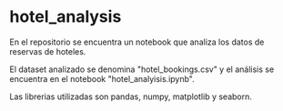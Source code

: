 # hotel_analysis
En el repositorio se encuentra un notebook que analiza los datos de reservas de hoteles. 

El dataset analizado se denomina "hotel_bookings.csv" y el análisis se encuentra en el notebook "hotel_analyisis.ipynb". 

Las librerias utilizadas son pandas, numpy, matplotlib y seaborn. 
